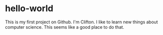 # hello-world
This is my first project on Github.
I'm Clifton. 
I like to learn new things about computer science.
This seems like a good place to do that. 
